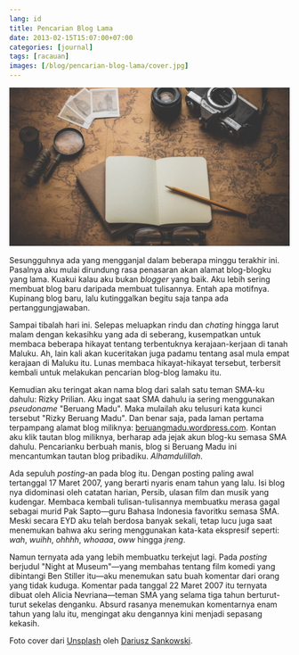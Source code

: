 ```yaml
---
lang: id
title: Pencarian Blog Lama
date: 2013-02-15T15:07:00+07:00
categories: [journal]
tags: [racauan]
images: [/blog/pencarian-blog-lama/cover.jpg]
---
```

![Pencarian Blog Lama](cover.jpg)

Sesungguhnya ada yang mengganjal dalam beberapa minggu terakhir ini. Pasalnya aku mulai dirundung rasa penasaran akan alamat blog-blogku yang lama. Kuakui kalau aku bukan *blogger* yang baik. Aku lebih sering membuat blog baru daripada membuat tulisannya. Entah apa motifnya. Kupinang blog baru, lalu kutinggalkan begitu saja tanpa ada pertanggungjawaban.

Sampai tibalah hari ini. Selepas meluapkan rindu dan *chating* hingga larut malam dengan kekasihku yang ada di seberang, kusempatkan untuk membaca beberapa hikayat tentang terbentuknya kerajaan-kerjaan di tanah Maluku. Ah, lain kali akan kuceritakan juga padamu tentang asal mula empat kerajaan di Maluku itu. Lunas membaca hikayat-hikayat tersebut, terbersit kembali untuk melakukan pencarian blog-blog lamaku itu.

Kemudian aku teringat akan nama blog dari salah satu teman SMA-ku dahulu: Rizky Prilian. Aku ingat saat SMA dahulu ia sering menggunakan *pseudoname* "Beruang Madu". Maka mulailah aku telusuri kata kunci tersebut "Rizky Beruang Madu". Dan benar saja, pada laman pertama terpampang alamat blog miliknya: [beruangmadu.wordpress.com](https://beruangmadu.wordpress.com/). Kontan aku klik tautan blog miliknya, berharap ada jejak akun blog-ku semasa SMA dahulu. Pencarianku berbuah manis, blog si Beruang Madu ini mencantumkan tautan blog pribadiku. *Alhamdulillah*.

Ada sepuluh *posting*-an pada blog itu. Dengan posting paling awal tertanggal 17 Maret 2007, yang berarti nyaris enam tahun yang lalu. Isi blog nya didominasi oleh catatan harian, Persib, ulasan film dan musik yang kudengar. Membaca kembali tulisan-tulisannya membuatku merasa gagal sebagai murid Pak Sapto—guru Bahasa Indonesia favoritku semasa SMA. Meski secara EYD aku telah berdosa banyak sekali, tetap lucu juga saat menemukan bahwa aku sering menggunakan kata-kata ekspresif seperti: *wah*, *wuihh*, *ohhhh*, *whoaaa*, *oww* hingga *jreng*.

Namun ternyata ada yang lebih membuatku terkejut lagi. Pada *posting* berjudul "Night at Museum"—yang membahas tentang film komedi yang dibintangi Ben Stiller itu—aku menemukan satu buah komentar dari orang yang tidak kuduga. Komentar pada tanggal 22 Maret 2007 itu ternyata dibuat oleh Alicia Nevriana—teman SMA yang selama tiga tahun berturut-turut sekelas denganku. Absurd rasanya menemukan komentarnya enam tahun yang lalu itu, mengingat aku dengannya kini menjadi sepasang kekasih.

Foto cover dari [Unsplash](https://unsplash.com/photos/3OiYMgDKJ6k) oleh [Dariusz Sankowski](https://unsplash.com/@dariuszsankowski).
